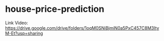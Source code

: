 ﻿# house-price-prediction
Link Video: https://drive.google.com/drive/folders/1oqM0SNiBjmiN0a5PxC457C8M3ItyM-Et?usp=sharing
